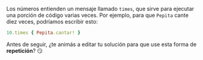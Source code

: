 Los números entienden un mensaje llamado `times`, que sirve para ejecutar una porción de código varias veces. Por ejemplo, para que `Pepita` cante diez veces, podríamos escribir esto:

```ruby
10.times { Pepita.cantar! }
```

Antes de seguir, ¿te animás a editar tu solución para que use esta forma de **repetición**? :smirk: